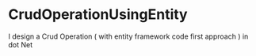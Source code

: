 # CrudOperationUsingEntity
I design a Crud Operation ( with entity framework code first approach ) in dot Net
